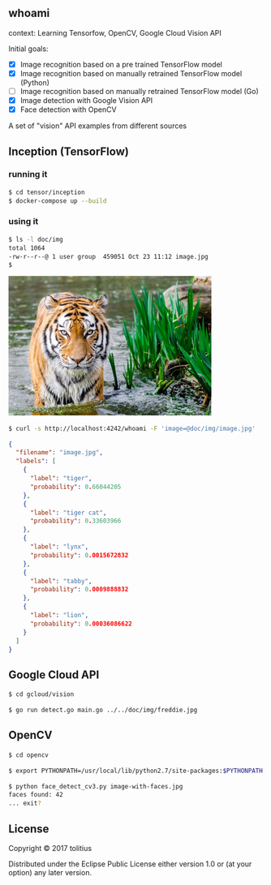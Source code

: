 ## whoami

context: Learning Tensorfow, OpenCV, Google Cloud Vision API

Initial goals:

- [x] Image recognition based on a pre trained TensorFlow model
- [x] Image recognition based on manually retrained TensorFlow model (Python)
- [ ] Image recognition based on manually retrained TensorFlow model (Go)
- [x] Image detection with Google Vision API
- [x] Face detection with OpenCV

A set of "vision" API examples from different sources

## Inception (TensorFlow)

### running it

```bash
$ cd tensor/inception
$ docker-compose up --build
```

### using it

```bash
$ ls -l doc/img
total 1064
-rw-r--r--@ 1 user group  459051 Oct 23 11:12 image.jpg
$
```

<img src="doc/img/image.jpg" width="400px">

```bash
$ curl -s http://localhost:4242/whoami -F 'image=@doc/img/image.jpg'
```
```json
{
  "filename": "image.jpg",
  "labels": [
    {
      "label": "tiger",
      "probability": 0.66044205
    },
    {
      "label": "tiger cat",
      "probability": 0.33603966
    },
    {
      "label": "lynx",
      "probability": 0.0015672832
    },
    {
      "label": "tabby",
      "probability": 0.0009888832
    },
    {
      "label": "lion",
      "probability": 0.00036086622
    }
  ]
}
```

## Google Cloud API

```bash
$ cd gcloud/vision
```

```bash
$ go run detect.go main.go ../../doc/img/freddie.jpg
```

## OpenCV

```bash
$ cd opencv
```

```bash
$ export PYTHONPATH=/usr/local/lib/python2.7/site-packages:$PYTHONPATH
```

```bash
$ python face_detect_cv3.py image-with-faces.jpg
faces found: 42
... exit?
```

## License

Copyright © 2017 tolitius

Distributed under the Eclipse Public License either version 1.0 or (at your option) any later version.
